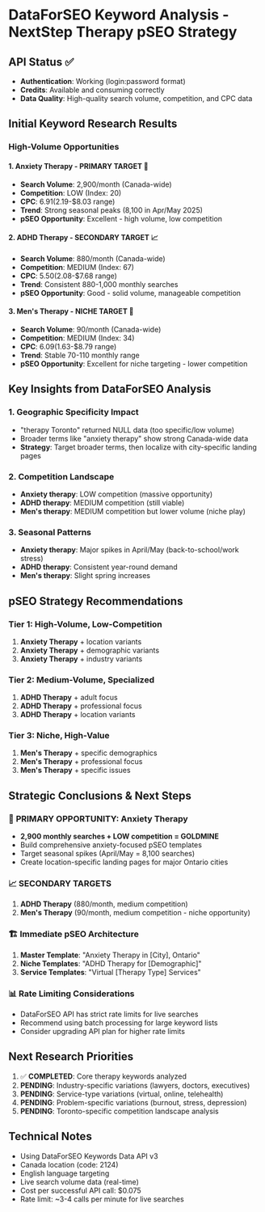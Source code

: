# DataForSEO Keyword Analysis - NextStep Therapy pSEO Strategy

## API Status ✅
- **Authentication**: Working (login:password format)
- **Credits**: Available and consuming correctly
- **Data Quality**: High-quality search volume, competition, and CPC data

## Initial Keyword Research Results

### High-Volume Opportunities

#### 1. **Anxiety Therapy** - PRIMARY TARGET 🎯
- **Search Volume**: 2,900/month (Canada-wide)
- **Competition**: LOW (Index: 20)
- **CPC**: $6.91 ($2.19-$8.03 range)
- **Trend**: Strong seasonal peaks (8,100 in Apr/May 2025)
- **pSEO Opportunity**: Excellent - high volume, low competition

#### 2. **ADHD Therapy** - SECONDARY TARGET 📈
- **Search Volume**: 880/month (Canada-wide)
- **Competition**: MEDIUM (Index: 67)
- **CPC**: $5.50 ($2.08-$7.68 range)
- **Trend**: Consistent 880-1,000 monthly searches
- **pSEO Opportunity**: Good - solid volume, manageable competition

#### 3. **Men's Therapy** - NICHE TARGET 🎯
- **Search Volume**: 90/month (Canada-wide)
- **Competition**: MEDIUM (Index: 34)
- **CPC**: $6.09 ($1.63-$8.79 range)
- **Trend**: Stable 70-110 monthly range
- **pSEO Opportunity**: Excellent for niche targeting - lower competition

## Key Insights from DataForSEO Analysis

### 1. **Geographic Specificity Impact**
- "therapy Toronto" returned NULL data (too specific/low volume)
- Broader terms like "anxiety therapy" show strong Canada-wide data
- **Strategy**: Target broader terms, then localize with city-specific landing pages

### 2. **Competition Landscape**
- **Anxiety therapy**: LOW competition (massive opportunity)
- **ADHD therapy**: MEDIUM competition (still viable)
- **Men's therapy**: MEDIUM competition but lower volume (niche play)

### 3. **Seasonal Patterns**
- **Anxiety therapy**: Major spikes in April/May (back-to-school/work stress)
- **ADHD therapy**: Consistent year-round demand
- **Men's therapy**: Slight spring increases

## pSEO Strategy Recommendations

### Tier 1: High-Volume, Low-Competition
1. **Anxiety Therapy** + location variants
2. **Anxiety Therapy** + demographic variants
3. **Anxiety Therapy** + industry variants

### Tier 2: Medium-Volume, Specialized
1. **ADHD Therapy** + adult focus
2. **ADHD Therapy** + professional focus
3. **ADHD Therapy** + location variants

### Tier 3: Niche, High-Value
1. **Men's Therapy** + specific demographics
2. **Men's Therapy** + professional focus
3. **Men's Therapy** + specific issues

## Strategic Conclusions & Next Steps

### 🎯 **PRIMARY OPPORTUNITY: Anxiety Therapy**
- **2,900 monthly searches + LOW competition = GOLDMINE**
- Build comprehensive anxiety-focused pSEO templates
- Target seasonal spikes (April/May = 8,100 searches)
- Create location-specific landing pages for major Ontario cities

### 📈 **SECONDARY TARGETS**
1. **ADHD Therapy** (880/month, medium competition)
2. **Men's Therapy** (90/month, medium competition - niche opportunity)

### 🏗️ **Immediate pSEO Architecture**
1. **Master Template**: "Anxiety Therapy in [City], Ontario"
2. **Niche Templates**: "ADHD Therapy for [Demographic]"
3. **Service Templates**: "Virtual [Therapy Type] Services"

### 📊 **Rate Limiting Considerations**
- DataForSEO API has strict rate limits for live searches
- Recommend using batch processing for large keyword lists
- Consider upgrading API plan for higher rate limits

## Next Research Priorities
1. ✅ **COMPLETED**: Core therapy keywords analyzed
2. **PENDING**: Industry-specific variations (lawyers, doctors, executives)
3. **PENDING**: Service-type variations (virtual, online, telehealth) 
4. **PENDING**: Problem-specific variations (burnout, stress, depression)
5. **PENDING**: Toronto-specific competition landscape analysis

## Technical Notes
- Using DataForSEO Keywords Data API v3
- Canada location (code: 2124)
- English language targeting
- Live search volume data (real-time)
- Cost per successful API call: $0.075
- Rate limit: ~3-4 calls per minute for live searches
